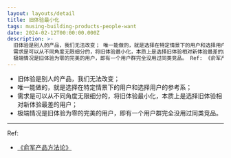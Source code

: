 ```yaml
---
layout: layouts/detail
title: 旧体验最小化
tags: musing-building-products-people-want
date: 2024-02-12T00:00:00.000Z
description: >-
  旧体验是别人的产品，我们无法改变； 唯一能做的，就是选择在特定情景下的用户和选择用户的参考系；
  需求是可以从不同角度无限细分的，将旧体验最小化，本质上是选择旧体验相对新体验最差的用户；
  极端情况是旧体验为零的完美的用户，即有一个用户群完全没用过同类竞品。 Ref: 《俞军产品方法论》
---
```

* 旧体验是别人的产品，我们无法改变；
* 唯一能做的，就是选择在特定情景下的用户和选择用户的参考系；
* 需求是可以从不同角度无限细分的，将旧体验最小化，本质上是选择旧体验相对新体验最差的用户；
* 极端情况是旧体验为零的完美的用户，即有一个用户群完全没用过同类竞品。

---

Ref:
* <a href="https://yd.qq.com/web/bookDetail/1cc3252071adc3b11cc0162" target="_blank">《俞军产品方法论》</a>
